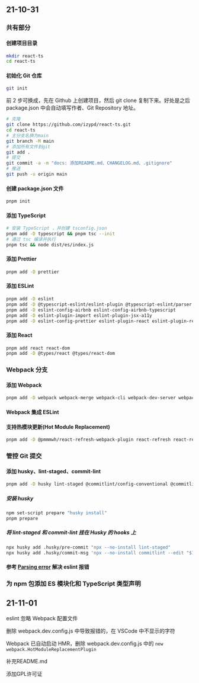 ## 21-10-31

### 共有部分

#### 创建项目目录

```bash
mkdir react-ts
cd react-ts
```

#### 初始化 Git 仓库

```bash
git init
```

前 2 步可换成，先在 Github 上创建项目，然后 git clone 复制下来。好处是之后 package.json 中会自动填写作者、Git Repository 地址。

```bash
# 克隆
git clone https://github.com/izypd/react-ts.git
cd react-ts
# 主分支名换为main
git branch -M main
# 添加所有文件到git
git add .
# 提交
git commit -a -m "docs: 添加README.md、CHANGELOG.md、.gitignore"
# 推送
git push -u origin main
```

#### 创建 package.json 文件

```bash
pnpm init
```

#### 添加 TypeScript

```bash
# 安装 TypeScript ，并创建 tsconfig.json
pnpm add -D typescript && pnpm tsc --init
# 通过 tsc 编译并执行
pnpm tsc && node dist/es/index.js
```

#### 添加 Prettier

```bash
pnpm add -D prettier
```

#### 添加 ESLint

```bash
pnpm add -D eslint
pnpm add -D @typescript-eslint/eslint-plugin @typescript-eslint/parser
pnpm add -D eslint-config-airbnb eslint-config-airbnb-typescript
pnpm add -D eslint-plugin-import eslint-plugin-jsx-a11y
pnpm add -D eslint-config-prettier eslint-plugin-react eslint-plugin-react-hooks
```

#### 添加 React

```bash
pnpm add react react-dom
pnpm add -D @types/react @types/react-dom
```

### Webpack 分支

#### 添加 Webpack

```bash
pnpm add -D webpack webpack-merge webpack-cli webpack-dev-server webpackbar clean-terminal-webpack-plugin ts-loader fork-ts-checker-webpack-plugin
```

#### Webpack 集成 ESLint

#### 支持热模块更新(Hot Module Replacement)

```bash
pnpm add -D @pmmmwh/react-refresh-webpack-plugin react-refresh react-refresh-typescript
```

### 管控 Git 提交

#### 添加 husky、lint-staged、commit-lint

```bash
pnpm add -D husky lint-staged @commitlint/config-conventional @commitlint/cli
```

##### 安装 husky

```bash
npm set-script prepare "husky install"
pnpm prepare
```

##### 将 lint-staged 和 commit-lint 挂在 Husky 的 hooks 上

```bash
npx husky add .husky/pre-commit "npx --no-install lint-staged"
npx husky add .husky/commit-msg 'npx --no-install commitlint --edit "$1"'
```

#### 参考 [Parsing error](https://stackoverflow.com/questions/64271575/error-with-my-eslintrc-js-file-parsing-error-parseroptions-project-has) 解决 eslint 报错

### 为 npm 包添加 ES 模块化和 TypeScript 类型声明

## 21-11-01

eslint 忽略 Webpack 配置文件

删除 webpack.dev.config.js 中导致报错的，在 VSCode 中不显示的字符

Webpack 已自动启动 HMR，删除 webpack.dev.config.js 中的 `new webpack.HotModuleReplacementPlugin`

补充README.md

添加GPL许可证